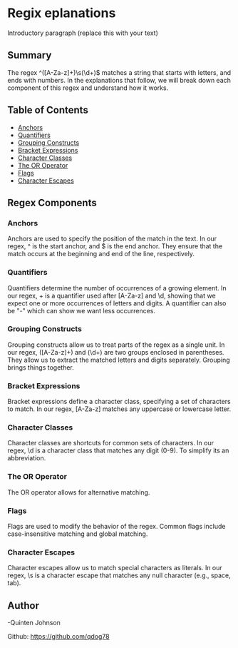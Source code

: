 # Regix eplanations

Introductory paragraph (replace this with your text)

## Summary

The regex ^([A-Za-z]+)\s(\d+)$ matches a string that starts with letters, and ends with numbers. In the explanations that follow, we will break down each component of this regex and understand how it works.

## Table of Contents

- [Anchors](#anchors)
- [Quantifiers](#quantifiers)
- [Grouping Constructs](#grouping-constructs)
- [Bracket Expressions](#bracket-expressions)
- [Character Classes](#character-classes)
- [The OR Operator](#the-or-operator)
- [Flags](#flags)
- [Character Escapes](#character-escapes)

## Regex Components

### Anchors
Anchors are used to specify the position of the match in the text. In our regex, ^ is the start anchor, and $ is the end anchor. They ensure that the match occurs at the beginning and end of the line, respectively.


### Quantifiers
Quantifiers determine the number of occurrences of a growing element. In our regex, + is a quantifier used after [A-Za-z] and \d, showing that we expect one or more occurrences of letters and digits. A quantifier can also be "-" which can show we want less occurrences.

### Grouping Constructs

Grouping constructs allow us to treat parts of the regex as a single unit. In our regex, ([A-Za-z]+) and (\d+) are two groups enclosed in parentheses. They allow us to extract the matched letters and digits separately. Grouping brings things together.

### Bracket Expressions
Bracket expressions define a character class, specifying a set of characters to match. In our regex, [A-Za-z] matches any uppercase or lowercase letter. 

### Character Classes

Character classes are shortcuts for common sets of characters. In our regex, \d is a character class that matches any digit (0-9). To simplify its an abbreviation. 

### The OR Operator
The OR operator allows for alternative matching.

### Flags
Flags are used to modify the behavior of the regex. Common flags include case-insensitive matching and global matching.


### Character Escapes
Character escapes allow us to match special characters as literals. In our regex, \s is a character escape that matches any null character (e.g., space, tab).


## Author
-Quinten Johnson 

Github: https://github.com/qdog78
